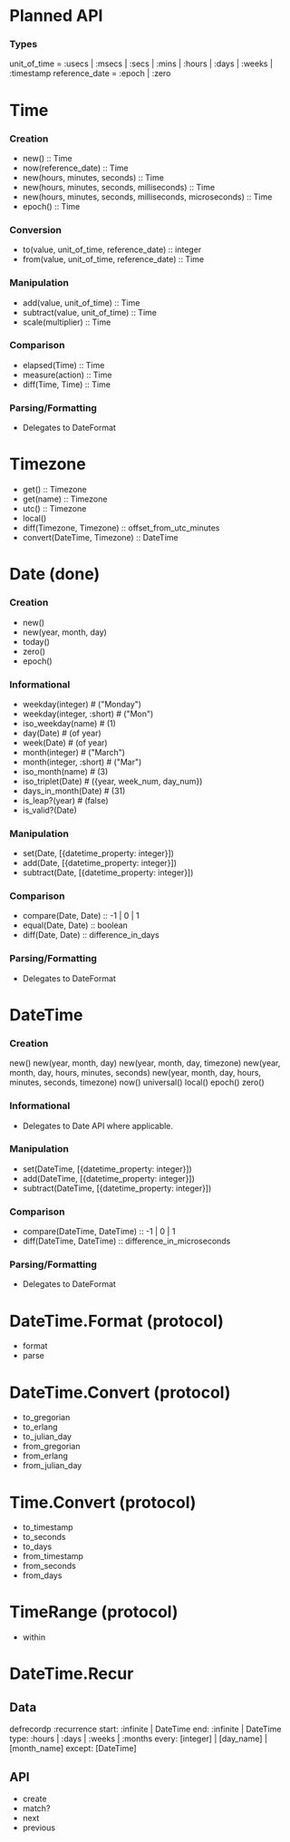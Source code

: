 # Planned API

### Types
unit_of_time = :usecs | :msecs | :secs | :mins | :hours | :days | :weeks | :timestamp
reference_date = :epoch | :zero

Time
=========================

### Creation
- new() :: Time
- now(reference_date) :: Time
- new(hours, minutes, seconds) :: Time
- new(hours, minutes, seconds, milliseconds) :: Time
- new(hours, minutes, seconds, milliseconds, microseconds) :: Time
- epoch() :: Time

### Conversion
- to(value, unit_of_time, reference_date) :: integer
- from(value, unit_of_time, reference_date) :: Time

### Manipulation
- add(value, unit_of_time) :: Time
- subtract(value, unit_of_time) :: Time
- scale(multiplier) :: Time

### Comparison
- elapsed(Time) :: Time
- measure(action) :: Time
- diff(Time, Time) :: Time

### Parsing/Formatting
- Delegates to DateFormat

Timezone
=========================

- get() :: Timezone
- get(name) :: Timezone
- utc() :: Timezone
- local()
- diff(Timezone, Timezone) :: offset_from_utc_minutes
- convert(DateTime, Timezone) :: DateTime

Date (done)
=========================

### Creation
- new()
- new(year, month, day)
- today()
- zero()
- epoch()

### Informational
- weekday(integer)         # ("Monday")
- weekday(integer, :short) # ("Mon")
- iso_weekday(name)        # (1)
- day(Date)                # (of year)
- week(Date)               # (of year)
- month(integer)           # ("March")
- month(integer, :short)   # ("Mar")
- iso_month(name)          # (3)
- iso_triplet(Date)        # ({year, week_num, day_num})
- days_in_month(Date)      # (31)
- is_leap?(year)           # (false)
- is_valid?(Date)

### Manipulation
- set(Date, [{datetime_property: integer}])
- add(Date, [{datetime_property: integer}])
- subtract(Date, [{datetime_property: integer}])

### Comparison
- compare(Date, Date) :: -1 | 0 | 1
- equal(Date, Date) :: boolean
- diff(Date, Date) :: difference_in_days


### Parsing/Formatting
- Delegates to DateFormat


DateTime
=========================

### Creation
new()
new(year, month, day)
new(year, month, day, timezone)
new(year, month, day, hours, minutes, seconds)
new(year, month, day, hours, minutes, seconds, timezone)
now()
universal()
local()
epoch()
zero()

### Informational

- Delegates to Date API where applicable.

### Manipulation
- set(DateTime, [{datetime_property: integer}])
- add(DateTime, [{datetime_property: integer}])
- subtract(DateTime, [{datetime_property: integer}])

### Comparison
- compare(DateTime, DateTime) :: -1 | 0 | 1
- diff(DateTime, DateTime) :: difference_in_microseconds

### Parsing/Formatting
- Delegates to DateFormat


DateTime.Format (protocol)
=========================

- format
- parse


DateTime.Convert (protocol)
=========================

- to_gregorian
- to_erlang
- to_julian_day
- from_gregorian
- from_erlang
- from_julian_day

Time.Convert (protocol)
=========================

- to_timestamp
- to_seconds
- to_days
- from_timestamp
- from_seconds
- from_days

TimeRange (protocol)
=========================

- within


DateTime.Recur
=========================

## Data

defrecordp :recurrence
  start:  :infinite | DateTime
  end:    :infinite | DateTime
  type:   :hours | :days | :weeks | :months
  every:  [integer] | [day_name] | [month_name]
  except: [DateTime]

## API

- create
- match?
- next
- previous
